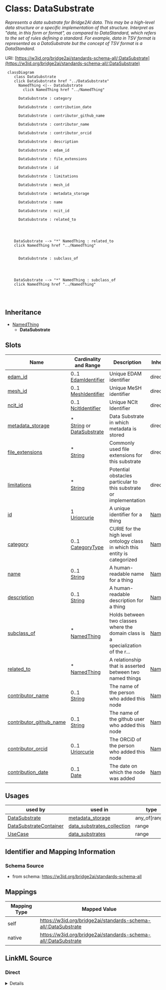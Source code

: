 

# Class: DataSubstrate


_Represents a data substrate for Bridge2AI data. This may be a high-level data structure or a specific implementation of that structure. Interpret as "data, in this form or format", as compared to DataStandard, which refers to the set of rules defining a standard. For example, data in TSV format is represented as a DataSubstrate but the concept of TSV format is a DataStandard._





URI: [https://w3id.org/bridge2ai/standards-schema-all/:DataSubstrate](https://w3id.org/bridge2ai/standards-schema-all/:DataSubstrate)






```mermaid
 classDiagram
    class DataSubstrate
    click DataSubstrate href "../DataSubstrate"
      NamedThing <|-- DataSubstrate
        click NamedThing href "../NamedThing"
      
      DataSubstrate : category
        
      DataSubstrate : contribution_date
        
      DataSubstrate : contributor_github_name
        
      DataSubstrate : contributor_name
        
      DataSubstrate : contributor_orcid
        
      DataSubstrate : description
        
      DataSubstrate : edam_id
        
      DataSubstrate : file_extensions
        
      DataSubstrate : id
        
      DataSubstrate : limitations
        
      DataSubstrate : mesh_id
        
      DataSubstrate : metadata_storage
        
      DataSubstrate : name
        
      DataSubstrate : ncit_id
        
      DataSubstrate : related_to
        
          
    
    
    DataSubstrate --> "*" NamedThing : related_to
    click NamedThing href "../NamedThing"

        
      DataSubstrate : subclass_of
        
          
    
    
    DataSubstrate --> "*" NamedThing : subclass_of
    click NamedThing href "../NamedThing"

        
      
```





## Inheritance
* [NamedThing](NamedThing.md)
    * **DataSubstrate**



## Slots

| Name | Cardinality and Range | Description | Inheritance |
| ---  | --- | --- | --- |
| [edam_id](edam_id.md) | 0..1 <br/> [EdamIdentifier](EdamIdentifier.md) | Unique EDAM identifier | direct |
| [mesh_id](mesh_id.md) | 0..1 <br/> [MeshIdentifier](MeshIdentifier.md) | Unique MeSH identifier | direct |
| [ncit_id](ncit_id.md) | 0..1 <br/> [NcitIdentifier](NcitIdentifier.md) | Unique NCIt Identifier | direct |
| [metadata_storage](metadata_storage.md) | * <br/> [String](String.md)&nbsp;or&nbsp;<br />[DataSubstrate](DataSubstrate.md) | Data Substrate in which metadata is stored | direct |
| [file_extensions](file_extensions.md) | * <br/> [String](String.md) | Commonly used file extensions for this substrate | direct |
| [limitations](limitations.md) | * <br/> [String](String.md) | Potential obstacles particular to this substrate or implementation | direct |
| [id](id.md) | 1 <br/> [Uriorcurie](Uriorcurie.md) | A unique identifier for a thing | [NamedThing](NamedThing.md) |
| [category](category.md) | 0..1 <br/> [CategoryType](CategoryType.md) | CURIE for the high level ontology class in which this entity is categorized | [NamedThing](NamedThing.md) |
| [name](name.md) | 0..1 <br/> [String](String.md) | A human-readable name for a thing | [NamedThing](NamedThing.md) |
| [description](description.md) | 0..1 <br/> [String](String.md) | A human-readable description for a thing | [NamedThing](NamedThing.md) |
| [subclass_of](subclass_of.md) | * <br/> [NamedThing](NamedThing.md) | Holds between two classes where the domain class is a specialization of the r... | [NamedThing](NamedThing.md) |
| [related_to](related_to.md) | * <br/> [NamedThing](NamedThing.md) | A relationship that is asserted between two named things | [NamedThing](NamedThing.md) |
| [contributor_name](contributor_name.md) | 0..1 <br/> [String](String.md) | The name of the person who added this node | [NamedThing](NamedThing.md) |
| [contributor_github_name](contributor_github_name.md) | 0..1 <br/> [String](String.md) | The name of the github user who added this node | [NamedThing](NamedThing.md) |
| [contributor_orcid](contributor_orcid.md) | 0..1 <br/> [Uriorcurie](Uriorcurie.md) | The ORCiD of the person who added this node | [NamedThing](NamedThing.md) |
| [contribution_date](contribution_date.md) | 0..1 <br/> [Date](Date.md) | The date on which the node was added | [NamedThing](NamedThing.md) |





## Usages

| used by | used in | type | used |
| ---  | --- | --- | --- |
| [DataSubstrate](DataSubstrate.md) | [metadata_storage](metadata_storage.md) | any_of[range] | [DataSubstrate](DataSubstrate.md) |
| [DataSubstrateContainer](DataSubstrateContainer.md) | [data_substrates_collection](data_substrates_collection.md) | range | [DataSubstrate](DataSubstrate.md) |
| [UseCase](UseCase.md) | [data_substrates](data_substrates.md) | range | [DataSubstrate](DataSubstrate.md) |






## Identifier and Mapping Information







### Schema Source


* from schema: https://w3id.org/bridge2ai/standards-schema-all




## Mappings

| Mapping Type | Mapped Value |
| ---  | ---  |
| self | https://w3id.org/bridge2ai/standards-schema-all/:DataSubstrate |
| native | https://w3id.org/bridge2ai/standards-schema-all/:DataSubstrate |







## LinkML Source

<!-- TODO: investigate https://stackoverflow.com/questions/37606292/how-to-create-tabbed-code-blocks-in-mkdocs-or-sphinx -->

### Direct

<details>
```yaml
name: DataSubstrate
description: Represents a data substrate for Bridge2AI data. This may be a high-level
  data structure or a specific implementation of that structure. Interpret as "data,
  in this form or format", as compared to DataStandard, which refers to the set of
  rules defining a standard. For example, data in TSV format is represented as a DataSubstrate
  but the concept of TSV format is a DataStandard.
from_schema: https://w3id.org/bridge2ai/standards-schema-all
is_a: NamedThing
slots:
- edam_id
- mesh_id
- ncit_id
- metadata_storage
- file_extensions
- limitations

```
</details>

### Induced

<details>
```yaml
name: DataSubstrate
description: Represents a data substrate for Bridge2AI data. This may be a high-level
  data structure or a specific implementation of that structure. Interpret as "data,
  in this form or format", as compared to DataStandard, which refers to the set of
  rules defining a standard. For example, data in TSV format is represented as a DataSubstrate
  but the concept of TSV format is a DataStandard.
from_schema: https://w3id.org/bridge2ai/standards-schema-all
is_a: NamedThing
attributes:
  edam_id:
    name: edam_id
    description: Unique EDAM identifier
    examples:
    - value: edam.data:0006
    from_schema: https://w3id.org/bridge2ai/standards-schema-all
    rank: 1000
    values_from:
    - edam.data
    - edam.format
    - edam.operation
    - edam.topic
    alias: edam_id
    owner: DataSubstrate
    domain_of:
    - DataSubstrate
    - DataTopic
    range: edam_identifier
  mesh_id:
    name: mesh_id
    description: Unique MeSH identifier
    examples:
    - value: mesh:D014831
    from_schema: https://w3id.org/bridge2ai/standards-schema-all
    rank: 1000
    values_from:
    - mesh
    alias: mesh_id
    owner: DataSubstrate
    domain_of:
    - DataSubstrate
    - DataTopic
    range: mesh_identifier
  ncit_id:
    name: ncit_id
    description: Unique NCIt Identifier
    examples:
    - value: ncit:C92692
    from_schema: https://w3id.org/bridge2ai/standards-schema-all
    rank: 1000
    values_from:
    - ncit
    alias: ncit_id
    owner: DataSubstrate
    domain_of:
    - DataSubstrate
    - DataTopic
    range: ncit_identifier
  metadata_storage:
    name: metadata_storage
    description: Data Substrate in which metadata is stored.
    from_schema: https://w3id.org/bridge2ai/standards-schema-all
    rank: 1000
    is_a: node_property
    domain: NamedThing
    alias: metadata_storage
    owner: DataSubstrate
    domain_of:
    - DataSubstrate
    range: string
    multivalued: true
    any_of:
    - range: DataSubstrate
    - equals_string: file headers
  file_extensions:
    name: file_extensions
    description: Commonly used file extensions for this substrate.
    from_schema: https://w3id.org/bridge2ai/standards-schema-all
    rank: 1000
    is_a: node_property
    domain: NamedThing
    alias: file_extensions
    owner: DataSubstrate
    domain_of:
    - DataSubstrate
    range: string
    multivalued: true
  limitations:
    name: limitations
    description: Potential obstacles particular to this substrate or implementation.
    from_schema: https://w3id.org/bridge2ai/standards-schema-all
    rank: 1000
    is_a: node_property
    domain: NamedThing
    alias: limitations
    owner: DataSubstrate
    domain_of:
    - DataSubstrate
    range: string
    multivalued: true
  id:
    name: id
    description: A unique identifier for a thing.
    from_schema: https://w3id.org/bridge2ai/standards-schema-all
    rank: 1000
    slot_uri: schema:identifier
    identifier: true
    alias: id
    owner: DataSubstrate
    domain_of:
    - NamedThing
    range: uriorcurie
    required: true
  category:
    name: category
    description: CURIE for the high level ontology class in which this entity is categorized.
      Corresponds to the label for the entity type class, e.g., "B2AI_STANDARD:DataStandard".
    from_schema: https://w3id.org/bridge2ai/standards-schema-all
    rank: 1000
    is_a: type
    domain: NamedThing
    designates_type: true
    alias: category
    owner: DataSubstrate
    domain_of:
    - NamedThing
    range: category_type
  name:
    name: name
    description: A human-readable name for a thing.
    from_schema: https://w3id.org/bridge2ai/standards-schema-all
    rank: 1000
    slot_uri: schema:name
    alias: name
    owner: DataSubstrate
    domain_of:
    - NamedThing
    range: string
  description:
    name: description
    description: A human-readable description for a thing.
    from_schema: https://w3id.org/bridge2ai/standards-schema-all
    rank: 1000
    slot_uri: schema:description
    alias: description
    owner: DataSubstrate
    domain_of:
    - NamedThing
    range: string
  subclass_of:
    name: subclass_of
    description: Holds between two classes where the domain class is a specialization
      of the range class.
    from_schema: https://w3id.org/bridge2ai/standards-schema-all
    exact_mappings:
    - rdfs:subClassOf
    - MESH:isa
    narrow_mappings:
    - rdfs:subPropertyOf
    rank: 1000
    is_a: related_to
    domain: NamedThing
    inherited: true
    alias: subclass_of
    owner: DataSubstrate
    domain_of:
    - NamedThing
    range: NamedThing
    multivalued: true
  related_to:
    name: related_to
    description: A relationship that is asserted between two named things.
    from_schema: https://w3id.org/bridge2ai/standards-schema-all
    rank: 1000
    domain: NamedThing
    inherited: true
    alias: related_to
    owner: DataSubstrate
    domain_of:
    - NamedThing
    - Organization
    symmetric: true
    range: NamedThing
    multivalued: true
  contributor_name:
    name: contributor_name
    description: The name of the person who added this node.
    from_schema: https://w3id.org/bridge2ai/standards-schema-all
    rank: 1000
    is_a: node_property
    domain: NamedThing
    alias: contributor_name
    owner: DataSubstrate
    domain_of:
    - NamedThing
    range: string
  contributor_github_name:
    name: contributor_github_name
    description: The name of the github user who added this node.
    from_schema: https://w3id.org/bridge2ai/standards-schema-all
    rank: 1000
    is_a: node_property
    domain: NamedThing
    alias: contributor_github_name
    owner: DataSubstrate
    domain_of:
    - NamedThing
    range: string
  contributor_orcid:
    name: contributor_orcid
    description: The ORCiD of the person who added this node.
    examples:
    - value: ORCID:0000-0001-1234-5678
    from_schema: https://w3id.org/bridge2ai/standards-schema-all
    rank: 1000
    is_a: node_property
    domain: NamedThing
    alias: contributor_orcid
    owner: DataSubstrate
    domain_of:
    - NamedThing
    range: uriorcurie
  contribution_date:
    name: contribution_date
    description: The date on which the node was added.
    examples:
    - value: '2023-03-20'
    from_schema: https://w3id.org/bridge2ai/standards-schema-all
    rank: 1000
    is_a: node_property
    domain: NamedThing
    alias: contribution_date
    owner: DataSubstrate
    domain_of:
    - NamedThing
    range: date

```
</details>